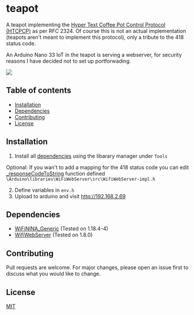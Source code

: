 # teapot

A teapot implementing the [Hyper Text Coffee Pot Control Protocol (HTCPCP)](https://en.wikipedia.org/wiki/Hyper_Text_Coffee_Pot_Control_Protocol) as per RFC 2324.
Of course this is not an actual implementation (teapots aren't meant to implement this protocol), only a tribute to the 418 status code.

An Arduino Nano 33 IoT in the teapot is serving a webserver, for security reasons I have decided not to set up portforwading. 
<p align="left">
  <img src="https://user-images.githubusercontent.com/63408077/170868929-616d20a4-738d-4070-8ced-817fc66849ed.png">
</p>

## Table of contents


- [Installation](#installation)
- [Dependencies](#dependencies)
- [Contributing](#contributing)
- [License](#license)

## Installation

1. Install all [dependencies](#dependencies) using the libarary manager under `Tools`

Optional: If you wan't to add a mapping for the 418 status code you can edit [\_responseCodeToString](https://github.com/khoih-prog/WiFiWebServer/blob/master/src/WiFiWebServer-impl.h) function defined `\Arduino\libraries\WiFiWebServer\src\WifiWebServer-impl.h`

2. Define variables in `env.h`
3. Upload to arduino and visit http://192.168.2.69


## Dependencies

- [WiFiNINA_Generic](https://github.com/khoih-prog/WiFiNINA_Generic) (Tested on 1.18.4-4)
- [WifiWebServer](https://github.com/khoih-prog/WiFiWebServer) (Tested on 1.8.0)

## Contributing

Pull requests are welcome. For major changes, please open an issue first to discuss what you would like to change.

## License

[MIT](https://choosealicense.com/licenses/mit/)
